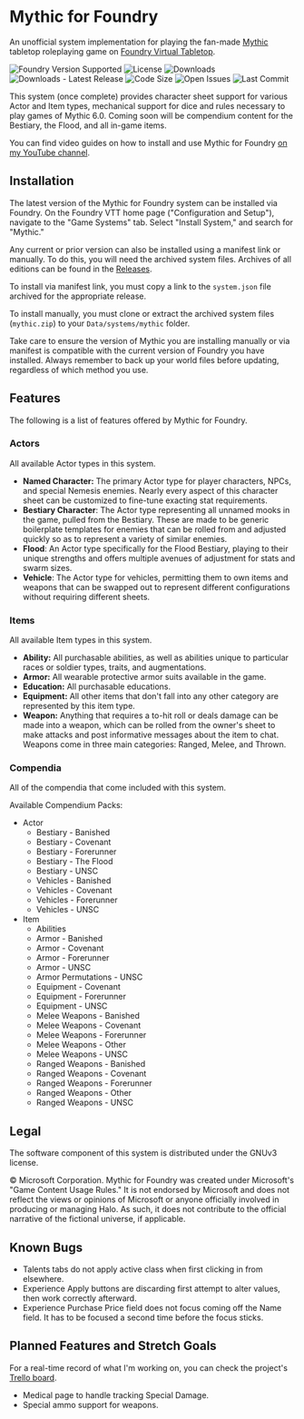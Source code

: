 # Mythic for Foundry

An unofficial system implementation for playing the fan-made [Mythic](https://www.reddit.com/r/HaloMythic/) tabletop roleplaying game on [Foundry Virtual Tabletop](https://foundryvtt.com/).

![Foundry Version Supported](https://img.shields.io/endpoint?url=https%3A%2F%2Ffoundryshields.com%2Fversion%3Fstyle%3Dfor-the-badge%26url%3Dhttps%3A%2F%2Fraw.githubusercontent.com%2FAugmenTab%2Fmythic%2Fmain%2Fsystem.json)
![License](https://img.shields.io/github/license/AugmenTab/mythic?style=for-the-badge)
![Downloads](https://img.shields.io/github/downloads/AugmenTab/mythic/total?style=for-the-badge)
![Downloads - Latest Release](https://img.shields.io/github/downloads/AugmenTab/mythic/latest/total?style=for-the-badge)
![Code Size](https://img.shields.io/github/languages/code-size/AugmenTab/mythic?style=for-the-badge)
![Open Issues](https://img.shields.io/github/issues/AugmenTab/mythic?style=for-the-badge)
![Last Commit](https://img.shields.io/github/last-commit/AugmenTab/mythic?style=for-the-badge)

This system (once complete) provides character sheet support for various Actor and Item types, mechanical support for dice and rules necessary to play games of Mythic 6.0. Coming soon will be compendium content for the Bestiary, the Flood, and all in-game items.

You can find video guides on how to install and use Mythic for Foundry [on my YouTube channel](https://www.youtube.com/playlist?list=PLeJTbB--c7R3tkFoFiC145CT_ykJ-FdsP).

## Installation

The latest version of the Mythic for Foundry system can be installed via Foundry. On the Foundry VTT home page ("Configuration and Setup"), navigate to the "Game Systems" tab. Select "Install System," and search for "Mythic."

Any current or prior version can also be installed using a manifest link or manually. To do this, you will need the archived system files. Archives of all editions can be found in the [Releases](https://github.com/AugmenTab/mythic/releases).

To install via manifest link, you must copy a link to the `system.json` file archived for the appropriate release.

To install manually, you must clone or extract the archived system files (`mythic.zip`) to your `Data/systems/mythic` folder.

Take care to ensure the version of Mythic you are installing manually or via manifest is compatible with the current version of Foundry you have installed. Always remember to back up your world files before updating, regardless of which method you use.

## Features

The following is a list of features offered by Mythic for Foundry.

### Actors

All available Actor types in this system.

* **Named Character:** The primary Actor type for player characters, NPCs, and special Nemesis enemies. Nearly every aspect of this character sheet can be customized to fine-tune exacting stat requirements.
* **Bestiary Character**: The Actor type representing all unnamed mooks in the game, pulled from the Bestiary. These are made to be generic boilerplate templates for enemies that can be rolled from and adjusted quickly so as to represent a variety of similar enemies.
* **Flood**: An Actor type specifically for the Flood Bestiary, playing to their unique strengths and offers multiple avenues of adjustment for stats and swarm sizes.
* **Vehicle**: The Actor type for vehicles, permitting them to own items and weapons that can be swapped out to represent different configurations without requiring different sheets.

### Items

All available Item types in this system.

* **Ability:** All purchasable abilities, as well as abilities unique to particular races or soldier types, traits, and augmentations.
* **Armor:** All wearable protective armor suits available in the game.
* **Education:** All purchasable educations.
* **Equipment:** All other items that don't fall into any other category are represented by this item type.
* **Weapon:** Anything that requires a to-hit roll or deals damage can be made into a weapon, which can be rolled from the owner's sheet to make attacks and post informative messages about the item to chat. Weapons come in three main categories: Ranged, Melee, and Thrown.

### Compendia

All of the compendia that come included with this system.

Available Compendium Packs:
* Actor
  * Bestiary - Banished
  * Bestiary - Covenant
  * Bestiary - Forerunner
  * Bestiary - The Flood
  * Bestiary - UNSC
  * Vehicles - Banished
  * Vehicles - Covenant
  * Vehicles - Forerunner
  * Vehicles - UNSC
* Item
  * Abilities
  * Armor - Banished
  * Armor - Covenant
  * Armor - Forerunner
  * Armor - UNSC
  * Armor Permutations - UNSC
  * Equipment - Covenant
  * Equipment - Forerunner
  * Equipment - UNSC
  * Melee Weapons - Banished
  * Melee Weapons - Covenant
  * Melee Weapons - Forerunner
  * Melee Weapons - Other
  * Melee Weapons - UNSC
  * Ranged Weapons - Banished
  * Ranged Weapons - Covenant
  * Ranged Weapons - Forerunner
  * Ranged Weapons - Other
  * Ranged Weapons - UNSC

## Legal

The software component of this system is distributed under the GNUv3 license.

&copy; Microsoft Corporation. Mythic for Foundry was created under Microsoft's "Game Content Usage Rules." It is not endorsed by Microsoft and does not reflect the views or opinions of Microsoft or anyone officially involved in producing or managing Halo. As such, it does not contribute to the official narrative of the fictional universe, if applicable.

## Known Bugs

* Talents tabs do not apply active class when first clicking in from elsewhere.
* Experience Apply buttons are discarding first attempt to alter values, then work correctly afterward.
* Experience Purchase Price field does not focus coming off the Name field. It has to be focused a second time before the focus sticks.

## Planned Features and Stretch Goals

For a real-time record of what I'm working on, you can check the project's [Trello board](https://trello.com/b/y80KFteH/mythic-for-foundry).

* Medical page to handle tracking Special Damage.
* Special ammo support for weapons.
